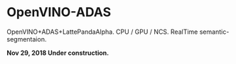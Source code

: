 # OpenVINO-ADAS
OpenVINO+ADAS+LattePandaAlpha. CPU / GPU / NCS. RealTime semantic-segmentaion.  

**Nov 29, 2018 Under construction.**
